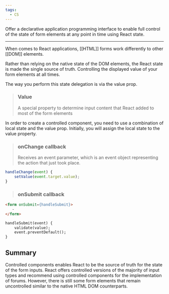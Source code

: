 ```yaml
---
tags:
  - CS
---
```


Offer a declarative application programming interface to enable full control of the state of form elements at any point in time using React state.

---
When comes to React applications, [[HTML]] forms work differently to other [[DOM]] elements.

Rather than relying on the native state of the DOM elements, the React state is made the single source of truth. Controlling the displayed value of your form elements at all times.

The way you perform this state delegation is via the value prop.

> ### Value
> A special property to determine input content that React added to most of the form elements 

In order to create a controlled component, you need to use a combination of local state and the value prop.
Initially, you will assign the local state to the value property.

> ### onChange callback
> Receives an event parameter, which is an event object representing the action that just took place.

```javascript
handleChange(event) {
    setValue(event.target.value);
}
```

> ### onSubmit callback

```html
<form onSubmit={handleSubmit}>
   -
</form>

handleSubmit(event) {
    validate(value);
    event.preventDefault();
}
```

## Summary
Controlled components enables React to be the source of truth for the state of the form inputs. React offers controlled versions of the majority of input types and recommend using controlled components for the implementation of forums.
However, there is still some form elements that remain uncontrolled similar to the native HTML DOM counterparts.